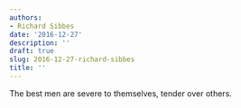 ```yaml
---
authors:
- Richard Sibbes
date: '2016-12-27'
description: ''
draft: true
slug: 2016-12-27-richard-sibbes
title: ''
---
```

The best men are severe to themselves, tender over others.



